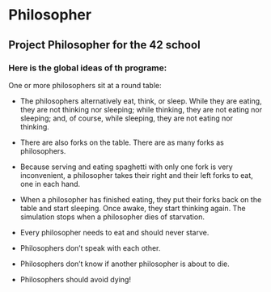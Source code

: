 # Philosopher

## Project Philosopher for the 42 school


### Here is the global ideas of th programe:

One or more philosophers sit at a round table:

* The philosophers alternatively eat, think, or sleep.
While they are eating, they are not thinking nor sleeping; while thinking, they are not eating nor sleeping;
and, of course, while sleeping, they are not eating nor thinking.

* There are also forks on the table. There are as many forks as philosophers.

* Because serving and eating spaghetti with only one fork is very inconvenient, a
philosopher takes their right and their left forks to eat, one in each hand.

* When a philosopher has finished eating, they put their forks back on the table and start sleeping. Once awake, they start thinking again. The simulation stops when a philosopher dies of starvation.

* Every philosopher needs to eat and should never starve.

* Philosophers don’t speak with each other.

* Philosophers don’t know if another philosopher is about to die.

* Philosophers should avoid dying!
